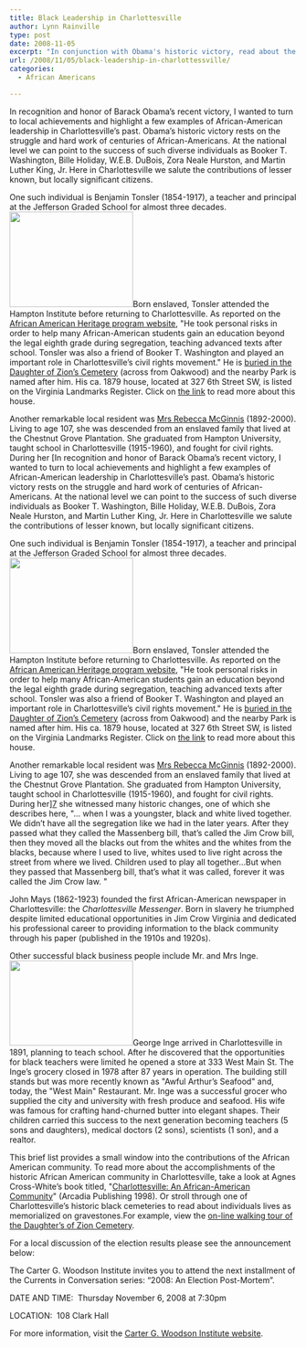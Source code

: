 ```yaml
---
title: Black Leadership in Charlottesville
author: Lynn Rainville
type: post
date: 2008-11-05
excerpt: "In conjunction with Obama's historic victory, read about the historic successes of Charlottesville's African-American community..."
url: /2008/11/05/black-leadership-in-charlottessville/
categories:
  - African Americans

---
```

In recognition and honor of Barack Obama&#8217;s recent victory, I wanted to turn to local achievements and highlight a few examples of African-American leadership in Charlottesville&#8217;s past. Obama&#8217;s historic victory rests on the struggle and hard work of centuries of African-Americans. At the national level we can point to the success of such diverse individuals as Booker T. Washington, Bille Holiday, W.E.B. DuBois, Zora Neale Hurston, and Martin Luther King, Jr. Here in Charlottesville we salute the contributions of lesser known, but locally significant citizens.

One such individual is Benjamin Tonsler (1854-1917), a teacher and principal at the Jefferson Graded School for almost three decades. [<img class="alignright size-medium wp-image-245" title="benjamintonslerhse" src="http://www.locohistory.org/blog/albemarle/wp-content/uploads/2008/11/benjamintonslerhse.jpg" alt="" width="216" height="167" />][1]Born enslaved, Tonsler attended the Hampton Institute before returning to Charlottesville. As reported on the [African American Heritage program website][2], "He took personal risks in order to help many African-American students gain an education beyond the legal eighth grade during segregation, teaching advanced texts after school. Tonsler was also a friend of Booker T. Washington and played an important role in Charlottesville’s civil rights movement." He is [buried in the Daughter of Zion&#8217;s Cemetery][3] (across from Oakwood) and the nearby Park is named after him. His ca. 1879 house, located at 327 6th Street SW, is listed on the Virginia Landmarks Register. Click on [the link][4] to read more about this house.

[<img class="alignleft size-medium wp-image-244" title="rebeccamcginnis" src="http://www.locohistory.org/blog/albemarle/wp-content/uploads/2008/11/rebeccamcginnis.jpg" alt="" />][5]Another remarkable local resident was [Mrs Rebecca McGinnis][6] (1892-2000). Living to age 107, she was descended from an enslaved family that lived at the Chestnut Grove Plantation. She graduated from Hampton University, taught school in Charlottesville (1915-1960), and fought for civil rights. During her [In recognition and honor of Barack Obama&#8217;s recent victory, I wanted to turn to local achievements and highlight a few examples of African-American leadership in Charlottesville&#8217;s past. Obama&#8217;s historic victory rests on the struggle and hard work of centuries of African-Americans. At the national level we can point to the success of such diverse individuals as Booker T. Washington, Bille Holiday, W.E.B. DuBois, Zora Neale Hurston, and Martin Luther King, Jr. Here in Charlottesville we salute the contributions of lesser known, but locally significant citizens.

One such individual is Benjamin Tonsler (1854-1917), a teacher and principal at the Jefferson Graded School for almost three decades. [<img class="alignright size-medium wp-image-245" title="benjamintonslerhse" src="http://www.locohistory.org/blog/albemarle/wp-content/uploads/2008/11/benjamintonslerhse.jpg" alt="" width="216" height="167" />][1]Born enslaved, Tonsler attended the Hampton Institute before returning to Charlottesville. As reported on the [African American Heritage program website][2], "He took personal risks in order to help many African-American students gain an education beyond the legal eighth grade during segregation, teaching advanced texts after school. Tonsler was also a friend of Booker T. Washington and played an important role in Charlottesville’s civil rights movement." He is [buried in the Daughter of Zion&#8217;s Cemetery][3] (across from Oakwood) and the nearby Park is named after him. His ca. 1879 house, located at 327 6th Street SW, is listed on the Virginia Landmarks Register. Click on [the link][4] to read more about this house.

[<img class="alignleft size-medium wp-image-244" title="rebeccamcginnis" src="http://www.locohistory.org/blog/albemarle/wp-content/uploads/2008/11/rebeccamcginnis.jpg" alt="" />][5]Another remarkable local resident was [Mrs Rebecca McGinnis][6] (1892-2000). Living to age 107, she was descended from an enslaved family that lived at the Chestnut Grove Plantation. She graduated from Hampton University, taught school in Charlottesville (1915-1960), and fought for civil rights. During her][7] she witnessed many historic changes, one of which she describes here, "&#8230; when I was a youngster, black and white lived together. We didn&#8217;t have all the segregation like we had in the later years. After they passed what they called the Massenberg bill, that&#8217;s called the Jim Crow bill, then they moved all the blacks out from the whites and the whites from the blacks, because where I used to live, whites used to live right across the street from where we lived. Children used to play all together&#8230;But when they passed that Massenberg bill, that&#8217;s what it was called, forever it was called the Jim Crow law. "

John Mays (1862-1923) founded the first African-American newspaper in Charlottesville: the _Charlottesville Messenger_. Born in slavery he triumphed despite limited educational opportunities in Jim Crow Virginia and dedicated his professional career to providing information to the black community through his paper (published in the 1910s and 1920s).

Other successful black business people include Mr. and Mrs Inge. [<img class="aligncenter size-medium wp-image-243" title="Inge Grocery" src="http://www.locohistory.org/blog/albemarle/wp-content/uploads/2008/11/ingegrocery.jpg" alt="" width="216" height="149" />][8]George Inge arrived in Charlottesville in 1891, planning to teach school. After he discovered that the opportunities for black teachers were limited he opened a store at 333 West Main St. The Inge&#8217;s grocery closed in 1978 after 87 years in operation. The building still stands but was more recently known as "Awful Arthur&#8217;s Seafood" and, today, the "West Main" Restaurant. Mr. Inge was a successful grocer who supplied the city and university with fresh produce and seafood. His wife was famous for crafting hand-churned butter into elegant shapes. Their children carried this success to the next generation becoming teachers (5 sons and daughters), medical doctors (2 sons), scientists (1 son), and a realtor.

This brief list provides a small window into the contributions of the African American community. To read more about the accomplishments of the historic African American community in Charlottesville, take a look at Agnes Cross-White&#8217;s book titled, "[Charlottesville: An African-American Community][9]" (Arcadia Publishing 1998). Or stroll through one of Charlottesville&#8217;s historic black cemeteries to read about individuals lives as memorialized on gravestones.For example, view the [on-line walking tour of the Daughter&#8217;s of Zion Cemetery][10].

For a local discussion of the election results please see the announcement below:

The Carter G. Woodson Institute invites you to attend the next installment of the Currents in Conversation series: “2008: An Election Post-Mortem”.
  
DATE AND TIME:  Thursday November 6, 2008 at 7:30pm
  
LOCATION:  108 Clark Hall

For more information, visit the [Carter G. Woodson Institute website][11].

 [1]: http://www.locohistory.org/blog/albemarle/wp-content/uploads/2008/11/benjamintonslerhse.jpg
 [2]: http://www.aaheritageva.org/search/sites.php?site_id=600
 [3]: http://www.virginia.edu/woodson/projects/aacaac/db/person/details/DOZ:18/
 [4]: http://www.dhr.virginia.gov/registers/Cities/Charlottesville/BenTonslerHouseCharlottesvilleMRA_HD_textlist.htm
 [5]: http://www.locohistory.org/blog/albemarle/wp-content/uploads/2008/11/rebeccamcginnis.jpg
 [6]: http://cti.itc.virginia.edu/~aas405b/mcginnis.html
 [7]: http://cti.itc.virginia.edu/~aas405b/mcginnismem.html
 [8]: http://www.locohistory.org/blog/albemarle/wp-content/uploads/2008/11/ingegrocery.jpg
 [9]: http://www.amazon.com/Charlottesville-VA-African-American-Community-America/dp/0752408895
 [10]: http://www.virginia.edu/woodson/projects/aacaac/CemSearch_Walking.shtml
 [11]: http://artsandsciences.virginia.edu/woodson/index.html
